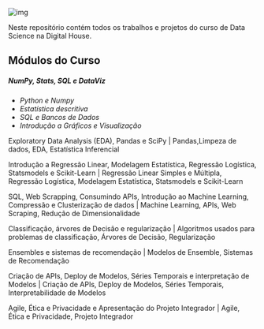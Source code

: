 ![img](https://raw.githubusercontent.com/arthurtavari/portfolio_data_science/master/img/layout.jpg)

Neste repositório contém todos os trabalhos e projetos do curso de Data Science na Digital House.

## Módulos do Curso


##### NumPy, Stats, SQL e DataViz
* *Python e Numpy*
* *Estatística descritiva*
* *SQL e Bancos de Dados*
* *Introdução a Gráficos e Visualização*

Exploratory Data Analysis (EDA), Pandas e SciPy | Pandas,Limpeza de dados, EDA, Estatística Inferencial 

Introdução a Regressão Linear, Modelagem Estatística, Regressão Logística, Statsmodels e Scikit-Learn | Regressão Linear Simples e Múltipla, Regressão Logística, Modelagem 
Estatística, Statsmodels e Scikit-Learn

SQL, Web Scrapping, Consumindo APIs, Introdução ao Machine Learning, Compressão e Clusterização de dados | Machine Learning, APIs, Web Scraping, Redução de Dimensionalidade

Classificação, árvores de Decisão e regularização | Algoritmos usados para problemas de classificação, Árvores de Decisão, Regularização

Ensembles e sistemas de recomendação | Modelos de Ensemble, Sistemas de Recomendação

Criação de APIs, Deploy de Modelos, Séries Temporais e interpretação de Modelos | Criação de APIs, Deploy de Modelos, Séries Temporais, Interpretabilidade de Modelos

Agile, Ética e Privacidade e Apresentação do Projeto Integrador | Agile, Ética e Privacidade, Projeto Integrador
